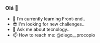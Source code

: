 ### Olá 👋


- 🌱 I’m currently learning Front-end..
- 😎 I'm looking for new challenges..
- 💬 Ask me about tecnology..
- 📫 How to reach me: @diego__procopio
